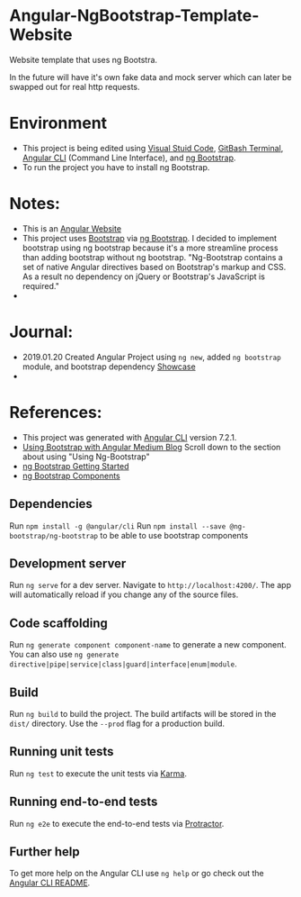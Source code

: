 # Angular-NgBootstrap-Template-Website
Website template that uses ng Bootstra. 

In the future will have it's own fake data and mock server which can later be swapped out for real http requests. 

# Environment 
- This project is being edited using [Visual Stuid Code](https://code.visualstudio.com/), [GitBash Terminal](https://git-scm.com/downloads), [Angular CLI](https://cli.angular.io/) (Command Line Interface), and [ng Bootstrap](https://ng-bootstrap.github.io/#/home).
- To run the project you have to install ng Bootstrap.

# Notes: 
- This is an [Angular Website](https://angular.io/)
- This project uses [Bootstrap](https://getbootstrap.com/) via [ng Bootstrap](https://ng-bootstrap.github.io/#/home). I decided to implement bootstrap using ng bootstrap because it's a more streamline process than adding bootstrap without ng bootstrap. "Ng-Bootstrap contains a set of native Angular directives based on Bootstrap's markup and CSS. As a result no dependency on jQuery or Bootstrap's JavaScript is required."
- 

# Journal: 
- 2019.01.20 Created Angular Project using `ng new`, added `ng bootstrap` module, and bootstrap dependency [Showcase](https://www.youtube.com/watch?v=HH8cYv4SVMc&feature=youtu.be)
-  

# References: 
- This project was generated with [Angular CLI](https://github.com/angular/angular-cli) version 7.2.1.
- [Using Bootstrap with Angular Medium Blog](https://medium.com/codingthesmartway-com-blog/using-bootstrap-with-angular-c83c3cee3f4a) Scroll down to the section about using "Using Ng-Bootstrap"
- [ng Bootstrap Getting Started](https://ng-bootstrap.github.io/#/getting-started)
- [ng Bootstrap Components](https://ng-bootstrap.github.io/#/components/accordion/examples)

## Dependencies
Run `npm install -g @angular/cli`
Run `npm install --save @ng-bootstrap/ng-bootstrap` to be able to use bootstrap components

## Development server

Run `ng serve` for a dev server. Navigate to `http://localhost:4200/`. The app will automatically reload if you change any of the source files.

## Code scaffolding

Run `ng generate component component-name` to generate a new component. You can also use `ng generate directive|pipe|service|class|guard|interface|enum|module`.

## Build

Run `ng build` to build the project. The build artifacts will be stored in the `dist/` directory. Use the `--prod` flag for a production build.

## Running unit tests

Run `ng test` to execute the unit tests via [Karma](https://karma-runner.github.io).

## Running end-to-end tests

Run `ng e2e` to execute the end-to-end tests via [Protractor](http://www.protractortest.org/).

## Further help

To get more help on the Angular CLI use `ng help` or go check out the [Angular CLI README](https://github.com/angular/angular-cli/blob/master/README.md).
